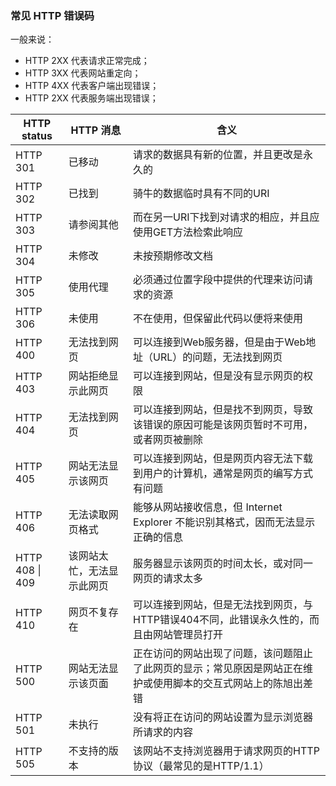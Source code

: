 ###  常见 HTTP 错误码

一般来说：

- HTTP 2XX 代表请求正常完成；
- HTTP 3XX 代表网站重定向；
- HTTP 4XX 代表客户端出现错误；
- HTTP 2XX 代表服务端出现错误；

| HTTP status     | HTTP 消息                  | 含义                                                         |
| --------------- | -------------------------- | ------------------------------------------------------------ |
| HTTP 301        | 已移动                     | 请求的数据具有新的位置，并且更改是永久的                     |
| HTTP 302        | 已找到                     | 骑牛的数据临时具有不同的URI                                  |
| HTTP 303        | 请参阅其他                 | 而在另一URI下找到对请求的相应，并且应使用GET方法检索此响应   |
| HTTP 304        | 未修改                     | 未按预期修改文档                                             |
| HTTP 305        | 使用代理                   | 必须通过位置字段中提供的代理来访问请求的资源                 |
| HTTP 306        | 未使用                     | 不在使用，但保留此代码以便将来使用                           |
| HTTP 400        | 无法找到网页               | 可以连接到Web服务器，但是由于Web地址（URL）的问题，无法找到网页 |
| HTTP 403        | 网站拒绝显示此网页         | 可以连接到网站，但是没有显示网页的权限                       |
| HTTP 404        | 无法找到网页               | 可以连接到网站，但是找不到网页，导致该错误的原因可能是该网页暂时不可用，或者网页被删除 |
| HTTP 405        | 网站无法显示该网页         | 可以连接到网站，但是网页内容无法下载到用户的计算机，通常是网页的编写方式有问题 |
| HTTP 406        | 无法读取网页格式           | 能够从网站接收信息，但 Internet Explorer 不能识别其格式，因而无法显示正确的信息 |
| HTTP 408 \| 409 | 该网站太忙，无法显示此网页 | 服务器显示该网页的时间太长，或对同一网页的请求太多           |
| HTTP 410        | 网页不复存在               | 可以连接到网站，但是无法找到网页，与HTTP错误404不同，此错误永久性的，而且由网站管理员打开 |
| HTTP 500        | 网站无法显示该页面         | 正在访问的网站出现了问题，该问题阻止了此网页的显示；常见原因是网站正在维护或使用脚本的交互式网站上的陈旭出差错 |
| HTTP 501        | 未执行                     | 没有将正在访问的网站设置为显示浏览器所请求的内容             |
| HTTP 505        | 不支持的版本               | 该网站不支持浏览器用于请求网页的HTTP协议（最常见的是HTTP/1.1） |

